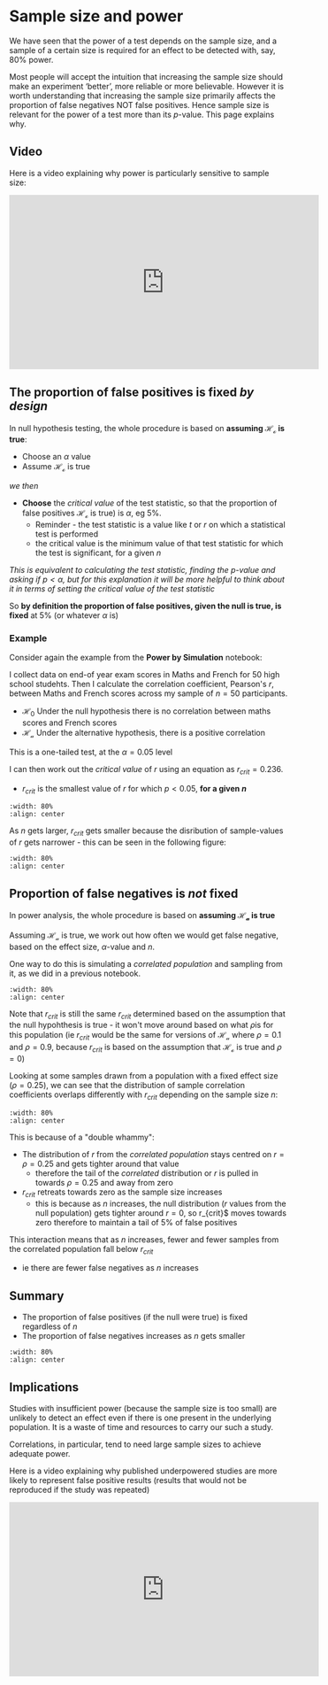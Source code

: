 # Sample size and power

We have seen that the power of a test depends on the sample size, and a sample of a certain size is required for an effect to be detected with, say, 80% power.

Most people will accept the intuition that increasing the sample size should make an experiment ‘better’, more reliable or more believable. However it is worth understanding that increasing the sample size primarily affects the proportion of false negatives NOT false positives. Hence sample size is relevant for the power of a test more than its $p$-value. This page explains why.

## Video

Here is a video explaining why power is particularly sensitive to sample size:

<center>
    
<iframe width="560" height="315" src="https://www.youtube.com/embed/a71vtHTafRw?si=tZjAWUKBzQwsCctq" title="YouTube video player" frameborder="0" allow="accelerometer; autoplay; clipboard-write; encrypted-media; gyroscope; picture-in-picture; web-share" referrerpolicy="strict-origin-when-cross-origin" allowfullscreen></iframe>

</center>

## The proportion of false positives is fixed *by design*

In null hypothesis testing, the whole procedure is based on **assuming $\mathcal{H_o}$ is true**:

* Choose an $\alpha$ value
* Assume $\mathcal{H_o}$ is true

*we then*

* **Choose** the *critical value* of the test statistic, so that the proportion of false positives $\mathcal{H_o}$ is true) is $\alpha$, eg 5%.
    * Reminder - the test statistic is a value like $t$ or $r$ on which a statistical test is performed 
    * the critical value is the minimum value of that test statistic for which the test is significant, for a given $n$
 
*This is equivalent to calculating the test statistic, finding the $p$-value and asking if $p \lt \alpha$, but for this explanation it will be more helpful to think about it in terms of setting the critical value of the test statistic*


So **by definition the proportion of false positives, given the null is true, is fixed** at 5% (or whatever $\alpha$ is)

### Example

Consider again the example from the **Power by Simulation** notebook:

I collect data on end-of year exam scores in Maths and French for 50 high school studehts. Then I calculate the correlation coefficient, Pearson's $r$, between Maths and French scores across my sample of $n=50$ participants.

* $\mathcal{H_0}$ Under the null hypothesis there is no correlation between maths scores and French scores
* $\mathcal{H_a}$ Under the alternative hypothesis, there is a positive correlation

This is a one-tailed test, at the $\alpha=0.05$ level

I can then work out the *critical value* of $r$ using an equation as $r_{crit}=0.236$.

* $r_{crit}$ is the smallest value of $r$ for which $p<0.05$, **for a given $n$**

```{image} https://raw.githubusercontent.com/jillxoreilly/StatsCourseBook_2024/main/images/Chp8_rCrit.png
:width: 80%
:align: center
```
As $n$ gets larger, $r_{crit}$ gets smaller because the disribution of sample-values of $r$ gets narrower - this can be seen in the following figure:

```{image} https://raw.githubusercontent.com/jillxoreilly/StatsCourseBook_2024/main/images/Chp8_rCrit_n.png
:width: 80%
:align: center
```

## Proportion of false negatives is *not* fixed

In power analysis, the whole procedure is based on **assuming $\mathcal{H_a}$ is true**

Assuming $\mathcal{H_a}$ is true, we work out how often we would get false negative, based on the effect size, $\alpha$-value and $n$.

One way to do this is simulating a *correlated population* and sampling from it, as we did in a previous notebook.

```{image} https://raw.githubusercontent.com/jillxoreilly/StatsCourseBook_2024/main/images/Chp8_rCrit_power.png
:width: 80%
:align: center
```

Note that $r_{crit}$ is still the same $r_{crit}$ determined based on the assumption that the null hypohthesis is true - it won't move around based on what $\rho$is for this population (ie $r_{crit}$ would be the same for versions of $\mathcal{H_a}$ where $\rho=0.1$ and $\rho=0.9$, because $r_{crit}$ is based on the assumption that $\mathcal{H_o}$ is true and $\rho=0$)

Looking at some samples drawn from a population with a fixed effect size ($\rho=0.25$), we can see that the distribution of sample correlation coefficients overlaps differently with $r_{crit}$ depending on the sample size $n$:


```{image} https://raw.githubusercontent.com/jillxoreilly/StatsCourseBook_2024/main/images/Chp8_pVsPower.png
:width: 80%
:align: center
```

This is because of a "double whammy":
* The distribution of $r$ from the *correlated population* stays centred on $r=\rho=0.25$ and gets tighter around that value
    * therefore the tail of the *correlated* distribution or $r$ is pulled in towards $\rho=0.25$ and away from zero
* $r_{crit}$ retreats towards zero as the sample size increases
    * this is because as $n$ increases, the null distribution ($r$ values from the null population) gets tighter around $r=0$, so r_{crit}$ moves towards zero therefore to maintain a tail of 5% of false positives


This interaction means that as $n$ increases, fewer and fewer samples from the correlated population fall below $r_{crit}$
* ie there are fewer false negatives as $n$ increases

## Summary

* The proportion of false positives (if the null were true) is fixed regardless of $n$
* The proportion of false negatives increases as $n$ gets smaller


```{image} https://raw.githubusercontent.com/jillxoreilly/StatsCourseBook_2024/main/images/Chp8_nPower.png
:width: 80%
:align: center
```

## Implications

Studies with insufficient power (because the sample size is too small) are unlikely to detect an effect even if there is one present in the underlying population. It is a waste of time and resources to carry our such a study.

Correlations, in particular, tend to need large sample sizes to achieve adequate power.

Here is a video explaining why published underpowered studies are more likely to represent false positive results (results that would not be reproduced if the study was repeated)

<center>

<iframe width="560" height="315" src="https://www.youtube.com/embed/AnM5KQZef_Y?si=pXjWZy7o4uAVZuTC" title="YouTube video player" frameborder="0" allow="accelerometer; autoplay; clipboard-write; encrypted-media; gyroscope; picture-in-picture; web-share" referrerpolicy="strict-origin-when-cross-origin" allowfullscreen></iframe>

</center>
